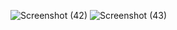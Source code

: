 ![Screenshot (42)](https://github.com/user-attachments/assets/5b23ea6c-3c26-4ee0-b2fd-8f73f0878646)
![Screenshot (43)](https://github.com/user-attachments/assets/1a86ef05-4aa6-44db-8cd5-873f046fd2a1)

